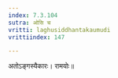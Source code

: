 ```yaml
---
index: 7.3.104
sutra: ओसि च
vritti: laghusiddhantakaumudi
vrittiindex: 147

---
```

अतोऽङ्गस्यैकारः। रामयोः॥